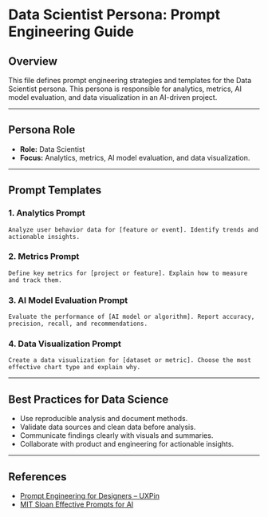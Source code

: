 # Data Scientist Persona: Prompt Engineering Guide

## Overview
This file defines prompt engineering strategies and templates for the Data Scientist persona. This persona is responsible for analytics, metrics, AI model evaluation, and data visualization in an AI-driven project.

---

## Persona Role
- **Role:** Data Scientist
- **Focus:** Analytics, metrics, AI model evaluation, and data visualization.

---

## Prompt Templates

### 1. Analytics Prompt
```
Analyze user behavior data for [feature or event]. Identify trends and actionable insights.
```

### 2. Metrics Prompt
```
Define key metrics for [project or feature]. Explain how to measure and track them.
```

### 3. AI Model Evaluation Prompt
```
Evaluate the performance of [AI model or algorithm]. Report accuracy, precision, recall, and recommendations.
```

### 4. Data Visualization Prompt
```
Create a data visualization for [dataset or metric]. Choose the most effective chart type and explain why.
```

---

## Best Practices for Data Science
- Use reproducible analysis and document methods.
- Validate data sources and clean data before analysis.
- Communicate findings clearly with visuals and summaries.
- Collaborate with product and engineering for actionable insights.

---

## References
- [Prompt Engineering for Designers – UXPin](https://www.uxpin.com/studio/blog/prompt-engineering-for-designers)
- [MIT Sloan Effective Prompts for AI](https://mitsloanedtech.mit.edu/ai/basics/effective-prompts) 